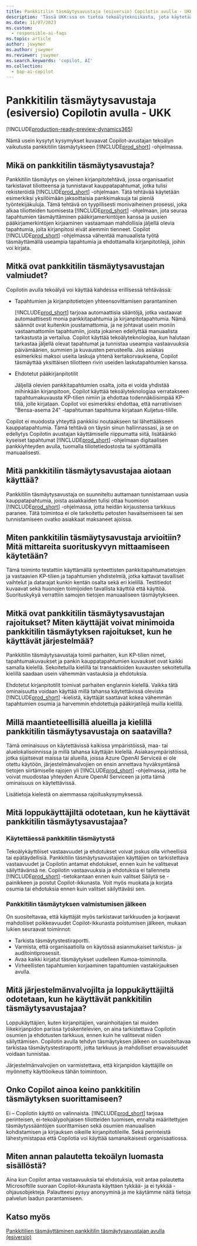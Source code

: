 ```yaml
---
title: Pankkitilin täsmäytysavustaja (esiversio) Copilotin avulla - UKK
description: 'Tässä UKK:ssa on tietoa tekoälytekniikasta, jota käytetään pankkitilien ja tiliotteiden täsmäytykseen Business Centralissa. Siinä on tärkeitä seikkoja ja tietoja siitä, miten tekoälyä käytetään, miten sitä on testattu ja arvioitu, sekä tiettyjä rajoituksia.'
ms.date: 11/07/2023
ms.custom:
  - responsible-ai-faqs
ms.topic: article
author: jswymer
ms.author: jswymer
ms.reviewer: jswymer
ms.search.keywords: 'copilot, AI'
ms.collection:
  - bap-ai-copilot
---
```


# <a name="faq-for-bank-account-reconciliation-assist-with-copilot-preview"></a>Pankkitilin täsmäytysavustaja (esiversio) Copilotin avulla - UKK

[!INCLUDE[production-ready-preview-dynamics365](includes/production-ready-preview-dynamics365.md)]

Nämä usein kysytyt kysymykset kuvaavat Copilot-avustajan tekoälyn vaikutusta pankkitilin täsmäytykseen [!INCLUDE[prod_short](includes/prod_short.md)] -ohjelmassa. 

## <a name="what-is-bank-reconciliation-assist"></a>Mikä on pankkitilin täsmäytysavustaja?

Pankkitilin täsmäytys on yleinen kirjanpitotehtävä, jossa organisaatiot tarkistavat tiliotteensa ja tunnistavat kauppatapahtumat, jotka tulisi rekisteröidä [!INCLUDE[prod_short](includes/prod_short.md)] -ohjelmaan. Tätä tehtävää käytetään esimerkiksi yksilöimään jaksoittaisia pankkimaksuja tai pieniä työntekijäkuluja. Tämä tehtävä on tyypillisesti monivaiheinen prosessi, joka alkaa tiliotteiden tuomisesta [!INCLUDE[prod_short](includes/prod_short.md)] -ohjelmaan, jota seuraa tapahtumien täsmäyttäminen pääkirjamerkintöjen kanssa ja uusien pääkirjamerkintöjen kirjaaminen vastaamaan mahdollisia jäljellä olevia tapahtumia, joita kirjanpitosi eivät aiemmin tienneet. Copilot [!INCLUDE[prod_short](includes/prod_short.md)] -ohjelmassa vähentää manuaalista työtä täsmäyttämällä useampia tapahtumia ja ehdottamalla kirjanpitotilejä, joihin voi kirjata. 

## <a name="what-are-capabilities-of-bank-reconciliation-assist"></a>Mitkä ovat pankkitilin täsmäytysavustajan valmiudet?

Copilotin avulla tekoälyä voi käyttää kahdessa erillisessä tehtävässä: 

- Tapahtumien ja kirjanpitotietojen yhteensovittamisen parantaminen 

   [!INCLUDE[prod_short](includes/prod_short.md)] tarjoaa automaattisia sääntöjä, jotka vastaavat automaattisesti monia pankkitapahtumia ja kirjanpitotapahtumia. Nämä säännöt ovat kuitenkin joustamattomia, ja ne johtavat usein moniin vastaamattomiin tapahtumiin, joista jokainen edellyttää manuaalista tarkastusta ja vertailua. Copilot käyttää tekoälyteknologiaa, kun halutaan tarkastaa jäljellä olevat tapahtumat ja tunnistaa useampia vastaavuuksia päivämäärien, summien ja kuvausten perusteella. Jos asiakas esimerkiksi maksoi useita laskuja yhtenä kertakorvauksena, Copilot täsmäyttää yksittäisen tiliotteen rivin useiden laskutapahtumien kanssa. 
 
- Ehdotetut pääkirjanpitotilit 

   Jäljellä olevien pankkitapahtumien osalta, joita ei voida yhdistää mihinkään kirjanpitoon, Copilot käyttää tekoälyteknologiaa verratakseen tapahtumakuvausta KP-tilien nimiin ja ehdottaa todennäköisimpää KP-tiliä, jolle kirjataan. Copilot voi esimerkiksi ehdottaa, että narratiivisen "Bensa-asema 24" -tapahtuman tapahtuma kirjataan Kuljetus-tilille. 

Copilot ei muodosta yhteyttä pankkiisi noutaakseen tai lähettääkseen kauppatapahtumia. Tämä tehtävä on täysin sinun hallinnassasi, ja se on edellytys Copilotin avustajan käyttämiselle riippumatta siitä, lisätäänkö kyseiset tapahtumat [!INCLUDE[prod_short](includes/prod_short.md)] -ohjelmaan digitaalisen pankkiyhteyden avulla, tuomalla tiliotetiedostosta tai syöttämällä manuaalisesti. 

## <a name="what-is-the-intended-use-of-bank-reconciliation-assist"></a>Mitä pankkitilin täsmäytysavustajaa aiotaan käyttää?

Pankkitilin täsmäytysavustaja on suunniteltu auttamaan tunnistamaan uusia kauppatapahtumia, joista asiakkaiden tulisi ottaa huomioon [!INCLUDE[prod_short](includes/prod_short.md)] -ohjelmassa, jotta heidän kirjaustensa tarkkuus paranee. Tätä toimintoa ei ole tarkoitettu petosten havaitsemiseen tai sen tunnistamiseen ovatko asiakkaat maksaneet ajoissa.   

## <a name="how-was-bank-reconciliation-assist-evaluated-what-metrics-are-used-to-measure-performance"></a>Miten pankkitilin täsmäytysavustaja arvioitiin? Mitä mittareita suorituskyvyn mittaamiseen käytetään?

Tämä toiminto testattiin käyttämällä synteettisten pankkitapahtumatietojen ja vastaavien KP-tilien ja tapahtumien yhdistelmiä, jotka kattavat tavalliset vaihtelut ja datarajat kunkin kentän osalta sekä eri kielillä. Testitiedot kuvaavat sekä huonojen toimijoiden tavallista käyttöä että käyttöä. Suorituskykyä verrattiin samojen tietojen manuaaliseen täsmäytykseen. 

## <a name="what-are-the-limitations-of-bank-reconciliation-assist-how-can-users-minimize-the-impact-of-the-bank-reconciliation-limitations-when-using-the-system"></a>Mitkä ovat pankkitilin täsmäytysavustajan rajoitukset? Miten käyttäjät voivat minimoida pankkitilin täsmäytyksen rajoitukset, kun he käyttävät järjestelmää?

Pankkitilin täsmäytysavustaja toimii parhaiten, kun KP-tilien nimet, tapahtumakuvaukset ja pankin kauppatapahtumien kuvaukset ovat kaikki samalla kielellä. Sekoitetuilla kielillä tai transaktioiden kuvausten sekoitetuilla kielillä saadaan usein vähemmän vastauksia ja ehdotuksia. 

Ehdotetut kirjanpitotilit toimivat parhaiten englannin kielellä. Vaikka tätä ominaisuutta voidaan käyttää millä tahansa käytettävissä olevista [!INCLUDE[prod_short](includes/prod_short.md)] -kielistä, käyttäjät saattavat kokea vähemmän tapahtumien osumia ja harvemmin ehdotettuja pääkirjatilejä muilla kielillä. 
<!--

## <a name="what-operational-factors-and-settings-allow-for-effective-and-responsible-use-of-the-feature"></a>What operational factors and settings allow for effective and responsible use of the feature?


-->
## <a name="in-which-geographies-and-languages-is-bank-reconciliation-assist-available"></a>Millä maantieteellisillä alueilla ja kielillä pankkitilin täsmäytysavustaja on saatavilla?

Tämä ominaisuus on käytettävissä kaikissa ympäristöissä, maa- tai aluelokalisoinnissa ja millä tahansa käyttäjän kielellä. Asiakasympäristöissä, jotka sijaitsevat maissa tai alueilla, joissa Azure OpenAI Serviceä ei ole otettu käytöön, järjestelmänvalvojien on ensin annettava hyväksyntänsä tietojen siirtämiselle rajojen yli [!INCLUDE[prod_short](includes/prod_short.md)] -ohjelmassa, jotta he voivat muodostaa yhteyden Azure OpenAI Serviceen ja jotta tämä ominaisuus on käytettävissä. 

Lisätietoja kielestä on aiemmassa rajoituskysymyksessä.  

## <a name="what-is-expected-of-end-users-when-operating-bank-account-reconciliation-assist"></a>Mitä loppukäyttäjiltä odotetaan, kun he käyttävät pankkitilin täsmäytysavustajaa?

### <a name="while-using-bank-account-reconciliation"></a>Käytettäessä pankkitilin täsmäytystä

Tekoälykäyttöiset vastaavuudet ja ehdotukset voivat joskus olla virheellisiä tai epätäydellisiä. Pankkitilin täsmäytysavustajien käyttäjien on tarkistettava vastaavuudet ja Copilotin antamat ehdotukset, ennen kuin he valitsevat säilyttävänsä ne. Copilotin vastaavuuksia ja ehdotuksia ei tallenneta [!INCLUDE[prod_short](includes/prod_short.md)] -tietokantaan ennen kuin valitset Säilytä se -painikkeen ja poistut Copilot-ikkunasta. Voit myös muokata ja korjata osumia tai ehdotuksia ennen kuin valitset säilyttäväsi sen. 

### <a name="after-completing-bank-account-reconciliation"></a>Pankkitilin täsmäytyksen valmistumisen jälkeen

On suositeltavaa, että käyttäjät myös tarkistavat tarkkuuden ja korjaavat mahdolliset poikkeavuudet Copilot-ikkunasta poistumisen jälkeen, mukaan lukien seuraavat toiminnot: 

- Tarkista täsmäytystestiraportti. 
- Varmista, että organisaatiolla on käytössä asianmukaiset tarkistus- ja auditointiprosessit. 
- Avaa kaikki kirjatut täsmäytykset uudelleen Kumoa-toiminnolla. 
- Virheellisten tapahtumien korjaaminen tapahtumien vastakirjauksen avulla. 

## <a name="what-is-expected-of-administrators-and-end-users-when-operating-bank-account-reconciliation-assist"></a>Mitä järjestelmänvalvojilta ja loppukäyttäjiltä odotetaan, kun he käyttävät pankkitilin täsmäytysavustajaa?

Loppukäyttäjien, kuten kirjanpitäjien, varainhoitajien tai muiden liikekirjanpidon parissa työskentelevien, on aina tarkistettava Copilotin osumien ja ehdotusten tarkkuus, ennen kuin he valitsevat niiden säilyttämisen. Copilotin avulla tehdyn täsmäytyksen jälkeen on suositeltavaa tarkistaa täsmäytystestiraportti, jotta tarkkuus ja mahdolliset eroavaisuudet voidaan tunnistaa. 

Järjestelmänvalvojien on varmistettava, että kirjanpidon käyttäjille on myönnetty käyttöoikeus tähän toimintoon. 

## <a name="is-copilot-the-only-means-to-completing-bank-account-reconciliation"></a>Onko Copilot ainoa keino pankkitilin täsmäytyksen suorittamiseen?

Ei – Copilotin käyttö on valinnaista. [!INCLUDE[prod_short](includes/prod_short.md)] tarjoaa perinteisen, ei-tekoälypohjaisen tiliotteiden tuomisen, ennalta määritettyjen täsmäytyssääntöjen suorittamisen sekä osumien manuaalisen kohdistamisen ja kirjauksen oikeille kirjanpitotileille. Sekä perinteistä lähestymistapaa että Copilotia voi käyttää samanaikaisesti organisaatiossa. 

## <a name="how-do-i-give-feedback-about-ai-generated-content"></a>Miten annan palautetta tekoälyn luomasta sisällöstä?

Aina kun Copilot antaa vastaavuuksia tai ehdotuksia, voit antaa palautetta Microsoftille suoraan Copilot-ikkunasta käyttäen tykkää- ja ei tykkää -ohjausobjekteja. Palautteesi pysyy anonyyminä ja me käytämme näitä tietoja palvelun laadun parantamiseen.


## <a name="see-also"></a>Katso myös

[Pankkitilien täsmäyttäminen pankkitilin täsmäytysavustajan avulla (esiversio)](bank-reconciliation-with-copilot.md)
